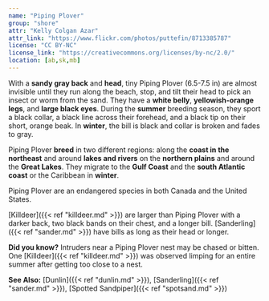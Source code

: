 ```yaml
---
name: "Piping Plover"
group: "shore"
attr: "Kelly Colgan Azar"
attr_link: "https://www.flickr.com/photos/puttefin/8713385787"
license: "CC BY-NC"
license_link: "https://creativecommons.org/licenses/by-nc/2.0/"
location: [ab,sk,mb]
---
```

With a **sandy gray back** and **head**, tiny Piping Plover (6.5-7.5 in) are almost invisible until they run along the beach, stop, and tilt their head to pick an insect or worm from the sand. They have a **white belly**, **yellowish-orange legs**, and **large black eyes**. During the **summer** breeding season, they sport a black collar, a black line across their forehead, and a black tip on their short, orange beak. In **winter**, the bill is black and collar is broken and fades to gray.

Piping Plover **breed** in two different regions: along the **coast in the northeast** and around **lakes and rivers** on the **northern plains** and around the **Great Lakes**. They migrate to the **Gulf Coast** and the **south Atlantic coast** or the Caribbean in **winter**.

Piping Plover are an endangered species in both Canada and the United States.

[Killdeer]({{< ref "killdeer.md" >}}) are larger than Piping Plover with a darker back, two black bands on their chest, and a longer bill. [Sanderling]({{< ref "sander.md" >}})  have bills as long as their head or longer.

**Did you know?** Intruders near a Piping Plover nest may be chased or bitten. One [Killdeer]({{< ref "killdeer.md" >}}) was observed limping for an entire summer after getting too close to a nest.

<!-- generated, do not edit -->
**See Also:**
[Dunlin]({{< ref "dunlin.md" >}}),
[Sanderling]({{< ref "sander.md" >}}),
[Spotted Sandpiper]({{< ref "spotsand.md" >}})
